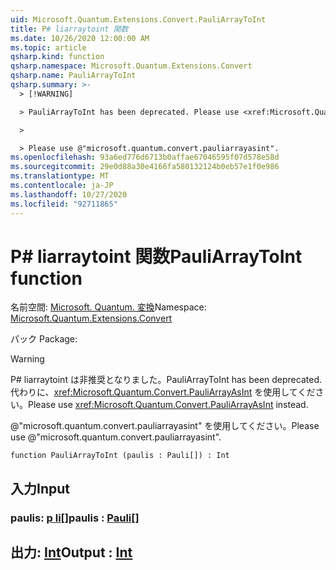 ```yaml
---
uid: Microsoft.Quantum.Extensions.Convert.PauliArrayToInt
title: P# liarraytoint 関数
ms.date: 10/26/2020 12:00:00 AM
ms.topic: article
qsharp.kind: function
qsharp.namespace: Microsoft.Quantum.Extensions.Convert
qsharp.name: PauliArrayToInt
qsharp.summary: >-
  > [!WARNING]

  > PauliArrayToInt has been deprecated. Please use <xref:Microsoft.Quantum.Convert.PauliArrayAsInt> instead.

  >

  > Please use @"microsoft.quantum.convert.pauliarrayasint".
ms.openlocfilehash: 93a6ed776d6713b0affae67046595f07d578e58d
ms.sourcegitcommit: 29e0d88a30e4166fa580132124b0eb57e1f0e986
ms.translationtype: MT
ms.contentlocale: ja-JP
ms.lasthandoff: 10/27/2020
ms.locfileid: "92711865"
---
```

# <a name="pauliarraytoint-function"></a><span data-ttu-id="d5926-102">P# liarraytoint 関数</span><span class="sxs-lookup"><span data-stu-id="d5926-102">PauliArrayToInt function</span></span>

<span data-ttu-id="d5926-103">名前空間: [Microsoft. Quantum. 変換](xref:Microsoft.Quantum.Extensions.Convert)</span><span class="sxs-lookup"><span data-stu-id="d5926-103">Namespace: [Microsoft.Quantum.Extensions.Convert](xref:Microsoft.Quantum.Extensions.Convert)</span></span>

<span data-ttu-id="d5926-104">パック [](https://nuget.org/packages/)</span><span class="sxs-lookup"><span data-stu-id="d5926-104">Package: [](https://nuget.org/packages/)</span></span>


> [!WARNING]
> <span data-ttu-id="d5926-105">P# liarraytoint は非推奨となりました。</span><span class="sxs-lookup"><span data-stu-id="d5926-105">PauliArrayToInt has been deprecated.</span></span> <span data-ttu-id="d5926-106">代わりに、<xref:Microsoft.Quantum.Convert.PauliArrayAsInt> を使用してください。</span><span class="sxs-lookup"><span data-stu-id="d5926-106">Please use <xref:Microsoft.Quantum.Convert.PauliArrayAsInt> instead.</span></span>
>
> <span data-ttu-id="d5926-107">@"microsoft.quantum.convert.pauliarrayasint" を使用してください。</span><span class="sxs-lookup"><span data-stu-id="d5926-107">Please use @"microsoft.quantum.convert.pauliarrayasint".</span></span>



```qsharp
function PauliArrayToInt (paulis : Pauli[]) : Int
```


## <a name="input"></a><span data-ttu-id="d5926-108">入力</span><span class="sxs-lookup"><span data-stu-id="d5926-108">Input</span></span>

### <a name="paulis--pauli"></a><span data-ttu-id="d5926-109">paulis: [p li](xref:microsoft.quantum.lang-ref.pauli)[]</span><span class="sxs-lookup"><span data-stu-id="d5926-109">paulis : [Pauli](xref:microsoft.quantum.lang-ref.pauli)[]</span></span>





## <a name="output--int"></a><span data-ttu-id="d5926-110">出力: [Int](xref:microsoft.quantum.lang-ref.int)</span><span class="sxs-lookup"><span data-stu-id="d5926-110">Output : [Int](xref:microsoft.quantum.lang-ref.int)</span></span>

